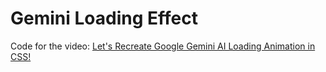 # Gemini Loading Effect

Code for the video: [Let's Recreate Google Gemini AI Loading Animation in CSS!](https://youtu.be/j2vG6N-plP0)
